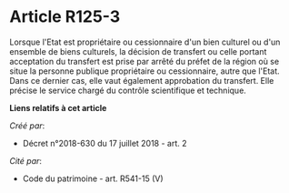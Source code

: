 # Article R125-3

Lorsque l'Etat est propriétaire ou cessionnaire d'un bien culturel ou d'un ensemble de biens culturels, la décision de
transfert ou celle portant acceptation du transfert est prise par arrêté du préfet de la région où se situe la personne
publique propriétaire ou cessionnaire, autre que l'Etat. Dans ce dernier cas, elle vaut également approbation du transfert.
Elle précise le service chargé du contrôle scientifique et technique.

**Liens relatifs à cet article**

_Créé par_:

  - Décret n°2018-630 du 17 juillet 2018 - art. 2

_Cité par_:

  - Code du patrimoine - art. R541-15 (V)

